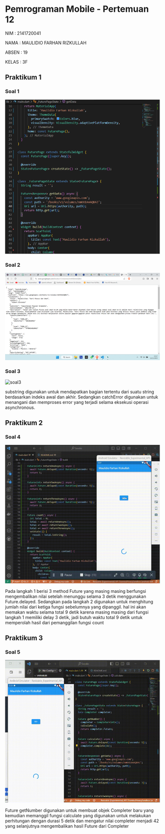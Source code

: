 # Pemrograman Mobile - Pertemuan 12

NIM : 2141720041

NAMA : MAULIDIO FARHAN RIZKULLAH

ABSEN : 19

KELAS : 3F

## Praktikum 1

### Soal 1
![soal1](docs/p1n1.png)

### Soal 2
![soal2](docs/p1n2.png)

### Soal 3
![soal3](docs/p1n3.gif)

 substring digunakan untuk mendapatkan bagian tertentu dari suatu string berdasarkan indeks awal dan akhir. Sedangkan catchError digunakan untuk menangani dan memproses error yang terjadi selama eksekusi operasi asynchronous.

## Praktikum 2

### Soal 4
![soal4](docs/p2n4.gif)

Pada langkah 1 berisi 3 method Future<int> yang masing masing berfungsi mengembalikan nilai setelah menunggu selama 3 detik menggunakan Future.delayed. Sedangkan pada langkah 2 digunakan untuk menghitung jumlah nilai dari ketiga fungsi sebelumnya yang dipanggil. hal ini akan memakan waktu selama total 9 detik karena masing masing dari fungsi langkah 1 memiliki delay 3 detik, jadi butuh waktu total 9 detik untuk memperolah hasil dari pemanggilan fungsi count

## Praktikum 3

### Soal 5
![soal5](docs/p3n5.gif)

Future getNumber digunakan untuk membuat objek Completer baru yang kemudian memanggil fungsi calculate yang digunakan untuk melakukan perhitungan dengan durasi 5 detik dan mengatur nilai completer menjadi 42 yang selanjutnya mengembalikan hasil Future dari Completer


